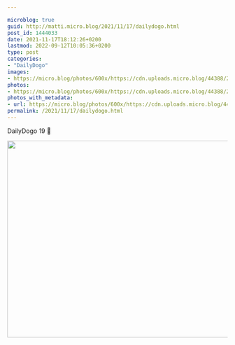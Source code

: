 ```yaml
---

microblog: true
guid: http://matti.micro.blog/2021/11/17/dailydogo.html
post_id: 1444033
date: 2021-11-17T18:12:26+0200
lastmod: 2022-09-12T10:05:36+0200
type: post
categories:
- "DailyDogo"
images:
- https://micro.blog/photos/600x/https://cdn.uploads.micro.blog/44388/2021/9491eb18e7.jpg
photos:
- https://micro.blog/photos/600x/https://cdn.uploads.micro.blog/44388/2021/9491eb18e7.jpg
photos_with_metadata:
- url: https://micro.blog/photos/600x/https://cdn.uploads.micro.blog/44388/2021/9491eb18e7.jpg
permalink: /2021/11/17/dailydogo.html
---
```

DailyDogo 19 🐶

<img src="/media/uploads/2021/9491eb18e7.jpg" width="600" height="450" alt="" />
